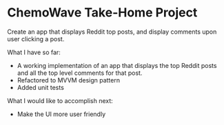 # ChemoWave Take-Home Project

Create an app that displays Reddit top posts, and display comments upon user clicking a post.

What I have so far:
- A working implementation of an app that displays the top Reddit posts and all the top level comments for that post.
- Refactored to MVVM design pattern
- Added unit tests

What I would like to accomplish next:
- Make the UI more user friendly
